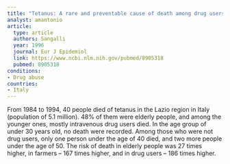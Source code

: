 ```yaml
---
title: "Tetanus: A rare and preventable cause of death among drug users and the elderly"
analyst: amantonio
article:
  type: article
  authors: Sangalli
  year: 1996
  journal: Eur J Epidemiol
  link: https://www.ncbi.nlm.nih.gov/pubmed/8905318
  pubmed: 8905318
conditions:
- Drug abuse
countries:
- Italy
---
```


From 1984 to 1994, 40 people died of tetanus in the Lazio region in Italy (population of 5.1 million). 48% of them were elderly people, and among the younger ones, mostly intravenous drug users died. In the age group of under 30 years old, no death were recorded. Among those who were not drug users, only one person under the age of 40 died, and two more people under the age of 50. The risk of death in elderly people was 27 times higher, in farmers – 167 times higher, and in drug users – 186 times higher.
